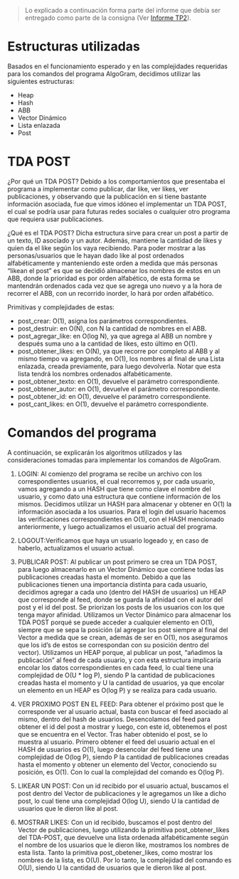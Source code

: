 > Lo explicado a continuación forma parte del informe que debía ser entregado como parte de la consigna (Ver [Informe TP2](TP2-AlgoGram/informe_TP2.pdf)).

# Estructuras utilizadas 
Basados en el funcionamiento esperado y en las complejidades requeridas para los 
comandos del programa AlgoGram, decidimos utilizar las siguientes estructuras: 
- Heap
-  Hash 
- ABB 
- Vector Dinámico 
- Lista enlazada 
- Post  

# TDA POST 
¿Por qué un TDA POST? Debido a los comportamientos que presentaba el programa a 
implementar como publicar, dar like, ver likes, ver publicaciones, y observando que la 
publicación en si tiene bastante información asociada, fue que vimos idóneo el implementar 
un TDA POST, el cual se podría usar para futuras redes sociales o cualquier otro programa 
que requiera usar publicaciones.

¿Qué es el TDA POST? Dicha estructura sirve para crear un post a partir de un texto, ID 
asociado y un autor. Además, mantiene la cantidad de likes y quien da el like según los vaya 
recibiendo. Para poder mostrar a las personas/usuarios que le hayan dado like al post 
ordenados alfabéticamente y manteniendo este orden a medida que más personas “likean 
el post” es que se decidió almacenar los nombres de estos en un ABB, donde la prioridad es 
por orden alfabético, de esta forma se mantendrán ordenados cada vez que se agrega uno 
nuevo y a la hora de recorrer el ABB, con un recorrido inorder, lo hará por orden alfabético. 

Primitivas y complejidades de estas: 
- post_crear: O(1), asigna los parámetros correspondientes. 
- post_destruir: en O(N), con N la cantidad de nombres en el ABB. 
- post_agregar_like: en O(log N), ya que agrega al ABB un nombre y después suma uno a la cantidad de likes, esto último en O(1). 
- post_obtener_likes: en O(N), ya que recorre por completo al ABB y al mismo tiempo va agregando, en O(1), los nombres al final de una Lista enlazada, creada 
previamente, para luego devolverla. Notar que esta lista tendrá los nombres 
ordenados alfabéticamente. 
- post_obtener_texto: en O(1), devuelve el parámetro correspondiente. 
- post_obtener_autor: en O(1), devuelve el parámetro correspondiente. 
- post_obtener_id: en O(1), devuelve el parámetro correspondiente. 
- post_cant_likes: en O(1), devuelve el parámetro correspondiente. 

# Comandos del programa 
A continuación, se explicarán los algoritmos utilizados y las consideraciones tomadas para 
implementar los comandos de AlgoGram. 
1. LOGIN: 
Al comienzo del programa se recibe un archivo con los correspondientes usuarios, 
el cual recorremos y, por cada usuario, vamos agregando a un HASH que tiene como 
clave el nombre del usuario, y como dato una estructura que contiene información 
de los mismos. Decidimos utilizar un HASH para almacenar y obtener en O(1) la 
información asociada a los usuarios. 
Para el login del usuario hacemos las verificaciones correspondientes en O(1), con 
el HASH mencionado anteriormente, y luego actualizamos el usuario actual del 
programa. 

2. LOGOUT:Verificamos que haya un usuario logeado y, en caso de haberlo, actualizamos el 
usuario actual. 

3. PUBLICAR POST: 
Al publicar un post primero se crea un TDA POST, para luego almacenarlo en un 
Vector Dinámico que contiene todas las publicaciones creadas hasta el momento. 
Debido a que las publicaciones tienen una importancia distinta para cada usuario, 
decidimos agregar a cada uno (dentro del HASH de usuarios) un HEAP que 
corresponde al feed, donde se guarda la afinidad con el autor del post y el id del 
post. Se priorizan los posts de los usuarios con los que tenga mayor afinidad. 
Utilizamos un Vector Dinámico para almacenar los TDA POST porqué se puede 
acceder a cualquier elemento en O(1), siempre que se sepa la posición (al agregar 
los post siempre al final del Vector a medida que se crean, además de ser en O(1), 
nos aseguramos que los id’s de estos se correspondan con su posición dentro del 
vector). 
Utilizamos un HEAP porque, al publicar un post, “añadimos la publicación” al feed 
de cada usuario, y con esta estructura implicaría encolar los datos correspondientes 
en cada feed, lo cual tiene una complejidad de O(U * log P), siendo P la cantidad de 
publicaciones creadas hasta el momento y U la cantidad de usuarios, ya que encolar 
un elemento en un HEAP es O(log P) y se realiza para cada usuario. 

4. VER PROXIMO POST EN EL FEED: 
Para obtener el próximo post que le corresponde ver al usuario actual, basta con 
buscar el feed asociado al mismo, dentro del hash de usuarios. Desencolamos del 
feed para obtener el id del post a mostrar y luego, con este id, obtenemos el post 
que se encuentra en el Vector. Tras haber obtenido el post, se lo muestra al usuario. 
Primero obtener el feed del usuario actual en el HASH de usuarios es O(1), luego 
desencolar del feed tiene una complejidad de O(log P), siendo P la cantidad de 
publicaciones creadas hasta el momento y obtener un elemento del Vector, 
conociendo su posición, es O(1). Con lo cual la complejidad del comando es O(log P). 

5. LIKEAR UN POST: 
Con un id recibido por el usuario actual, buscamos el post dentro del Vector de 
publicaciones y le agregamos un like a dicho post, lo cual tiene una complejidad 
O(log U), siendo U la cantidad de usuarios que le dieron like al post.  

6. MOSTRAR LIKES: 
Con un id recibido, buscamos el post dentro del Vector de publicaciones, luego 
utilizando la primitiva post_obtener_likes del TDA-POST, que devuelve una lista 
ordenada alfabéticamente según el nombre de los usuarios que le dieron like, 
mostramos los nombres de esta lista. 
Tanto la primitiva post_obetener_likes, como mostrar los nombres de la lista, es 
O(U). Por lo tanto, la complejidad del comando es O(U), siendo U la cantidad de 
usuarios que le dieron like al post. 
